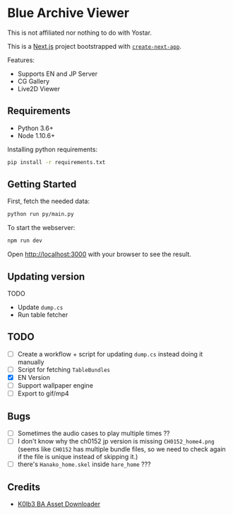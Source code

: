 # Blue Archive Viewer

This is not affiliated nor nothing to do with Yostar.

This is a [Next.js](https://nextjs.org/) project bootstrapped with [`create-next-app`](https://github.com/vercel/next.js/tree/canary/packages/create-next-app).

Features:
- Supports EN and JP Server
- CG Gallery
- Live2D Viewer

## Requirements
- Python 3.6+
- Node 1.10.6+

Installing python requirements:

```bash
pip install -r requirements.txt
```

## Getting Started

First, fetch the needed data:
```bash
python run py/main.py
```

To start the webserver:

```bash
npm run dev
```

Open [http://localhost:3000](http://localhost:3000) with your browser to see the result.

## Updating version
<!-- TODO -->
TODO

- Update `dump.cs`
- Run table fetcher

## TODO
- [ ] Create a workflow + script for updating `dump.cs` instead doing it manually
- [ ] Script for fetching `TableBundles`
- [x] EN Version
- [ ] Support wallpaper engine
- [ ] Export to gif/mp4

## Bugs
- [ ] Sometimes the audio cases to play multiple times ??
- [ ] I don't know why the ch0152 jp version is missing `CH0152_home4.png` (seems like `CH0152` has multiple bundle files, so we need to check again if the file is unique instead of skipping it.)
- [ ] there's `Hanako_home.skel` inside `hare_home` ???

## Credits
- [K0lb3 BA Asset Downloader](https://github.com/K0lb3/Blue-Archive---Asset-Downloader)